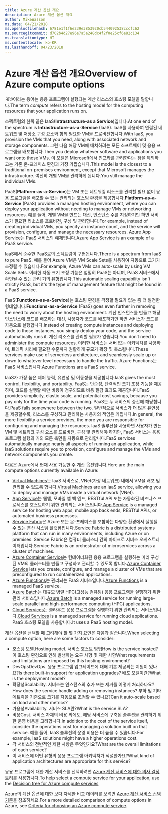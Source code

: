 ```yaml
---
title: Azure 계산 옵션 개요
description: Azure 계산 옵션 개요
author: MikeWasson
ms.date: 04/21/2018
ms.openlocfilehash: 6781e1f1f6e239e3853920cb544092538cccfc62
ms.sourcegitcommit: d702b4d27e96e7a5a248dc4f2f0e25cf6e82c134
ms.translationtype: HT
ms.contentlocale: ko-KR
ms.lasthandoff: 04/23/2018
---
```

# <a name="overview-of-azure-compute-options"></a><span data-ttu-id="668bb-103">Azure 계산 옵션 개요</span><span class="sxs-lookup"><span data-stu-id="668bb-103">Overview of Azure compute options</span></span>

<span data-ttu-id="668bb-104">*계산*이라는 용어는 응용 프로그램이 실행되는 계산 리소스의 호스팅 모델을 말합니다.</span><span class="sxs-lookup"><span data-stu-id="668bb-104">The term *compute* refers to the hosting model for the computing resources that your application runs on.</span></span> 

<span data-ttu-id="668bb-105">스펙트럼의 한쪽 끝은 IaaS(**Intrastructure-as a Service**)입니다.</span><span class="sxs-lookup"><span data-stu-id="668bb-105">At one end of the spectrum is **Intrastructure-as-a-Service** (IaaS).</span></span> <span data-ttu-id="668bb-106">IaaS를 사용하여 연결된 네트워크 및 저장소 구성 요소와 함께 필요한 VM을 프로비전합니다.</span><span class="sxs-lookup"><span data-stu-id="668bb-106">With IaaS, you provision the VMs that you need, along with associated network and storage components.</span></span> <span data-ttu-id="668bb-107">그런 다음 해당 VM에 배치하려는 모든 소프트웨어 및 응용 프로그램을 배포합니다.</span><span class="sxs-lookup"><span data-stu-id="668bb-107">Then you deploy whatever software and applications you want onto those VMs.</span></span> <span data-ttu-id="668bb-108">이 모델은 Microsoft에서 인프라를 관리한다는 점을 제외하고는 기존 온-프레미스 환경과 가장 가깝습니다.</span><span class="sxs-lookup"><span data-stu-id="668bb-108">This model is the closest to a traditional on-premises environment, except that Microsoft manages the infrastructure.</span></span> <span data-ttu-id="668bb-109">여전히 개별 VM을 관리하게 됩니다.</span><span class="sxs-lookup"><span data-stu-id="668bb-109">You still manage the individual VMs.</span></span>  

<span data-ttu-id="668bb-110">PaaS(**Platform-as-a-Service**)는 VM 또는 네트워킹 리소스를 관리할 필요 없이 응용 프로그램을 배포할 수 있는 관리되는 호스팅 환경을 제공합니다.</span><span class="sxs-lookup"><span data-stu-id="668bb-110">**Platform-as-a-Service** (PaaS) provides a managed hosting environment, where you can deploy your application without needing to manage VMs or networking resources.</span></span> <span data-ttu-id="668bb-111">예를 들어, 개별 VM을 만드는 대신, 인스턴스 수를 지정하기만 하면 서비스가 필요한 리소스를 프로비전, 구성 및 관리합니다.</span><span class="sxs-lookup"><span data-stu-id="668bb-111">For example, instead of creating individual VMs, you specify an instance count, and the service will provision, configure, and manage the necessary resources.</span></span> <span data-ttu-id="668bb-112">Azure App Service는 PaaS 서비스의 예제입니다.</span><span class="sxs-lookup"><span data-stu-id="668bb-112">Azure App Service is an example of a PaaS service.</span></span>

<span data-ttu-id="668bb-113">IaaS에서 순수한 PaaS로의 스펙트럼이 구현됩니다.</span><span class="sxs-lookup"><span data-stu-id="668bb-113">There is a spectrum from IaaS to pure PaaS.</span></span> <span data-ttu-id="668bb-114">예를 들어 Azure VM은 VM Scale Sets를 사용하여 자동으로 크기가 조정될 수 있습니다.</span><span class="sxs-lookup"><span data-stu-id="668bb-114">For example, Azure VMs can auto-scale by using VM Scale Sets.</span></span> <span data-ttu-id="668bb-115">이러한 자동 크기 조정 기능은 엄밀히 PaaS는 아니며, PaaS 서비스에서 확인될 수 있는 관리 기의 유형입니다.</span><span class="sxs-lookup"><span data-stu-id="668bb-115">This automatic scaling capability isn't strictly PaaS, but it's the type of management feature that might be found in a PaaS service.</span></span>

<span data-ttu-id="668bb-116">FaaS(**Functions-as-a-Service**)는 호스팅 환경을 걱정할 필요가 없는 좀 더 발전한 형태입니다.</span><span class="sxs-lookup"><span data-stu-id="668bb-116">**Functions-as-a-Service** (FaaS) goes even further in removing the need to worry about the hosting environment.</span></span> <span data-ttu-id="668bb-117">계산 인스턴스를 만들고 해당 인스턴스에 코드를 배포하는 대신, 사용자가 코드를 배포하기만 하면 서비스가 코드를 자동으로 실행합니다.</span><span class="sxs-lookup"><span data-stu-id="668bb-117">Instead of creating compute instances and deploying code to those instances, you simply deploy your code, and the service automatically runs it.</span></span> <span data-ttu-id="668bb-118">계산 리소스를 관리할 필요가 없습니다.</span><span class="sxs-lookup"><span data-stu-id="668bb-118">You don’t need to administer the compute resources.</span></span> <span data-ttu-id="668bb-119">이러한 서비스는 서버 없는 아키텍처를 사용하며, 트래픽 처리에 필요한 수준까지 원활하게 규모가 확장 및 축소됩니다.</span><span class="sxs-lookup"><span data-stu-id="668bb-119">These services make use of serverless architecture, and seamlessly scale up or down to whatever level necessary to handle the traffic.</span></span> <span data-ttu-id="668bb-120">Azure Functions는 FaaS 서비스입니다.</span><span class="sxs-lookup"><span data-stu-id="668bb-120">Azure Functions are a FaaS service.</span></span>

<span data-ttu-id="668bb-121">IaaS가 가장 높은 제어 능력, 유연성 및 이동성을 제공합니다.</span><span class="sxs-lookup"><span data-stu-id="668bb-121">IaaS gives the most control, flexibility, and portability.</span></span> <span data-ttu-id="668bb-122">FaaS는 단순성, 탄력적인 크기 조정 기능을 제공하며, 코드를 실행할 때만 비용이 청구되므로 비용 절감 효과도 제공합니다.</span><span class="sxs-lookup"><span data-stu-id="668bb-122">FaaS provides simplicity, elastic scale, and potential cost savings, because you pay only for the time your code is running.</span></span> <span data-ttu-id="668bb-123">PaaS는 두 서비스의 중간에 해당합니다.</span><span class="sxs-lookup"><span data-stu-id="668bb-123">PaaS falls somewhere between the two.</span></span> <span data-ttu-id="668bb-124">일반적으로 서비스가 더 많은 유연성을 제공할수록, 리소스를 구성하고 관리하는 사용자의 책임은 커집니다.</span><span class="sxs-lookup"><span data-stu-id="668bb-124">In general, the more flexibility a service provides, the more you are responsible for configuring and managing the resources.</span></span> <span data-ttu-id="668bb-125">IaaS 솔루션을 사용하면 사용자가 만든 VM 및 네트워크 구성 요소를 프로비전, 구성 및 관리해야 하지만, FaaS 서비스는 응용 프로그램 실행의 거의 모든 측면을 자동으로 관리합니다.</span><span class="sxs-lookup"><span data-stu-id="668bb-125">FaaS services automatically manage nearly all aspects of running an application, while IaaS solutions require you to provision, configure and manage the VMs and network components you create.</span></span>

<span data-ttu-id="668bb-126">다음은 Azure에서 현재 사용 가능한 주 계산 옵션입니다.</span><span class="sxs-lookup"><span data-stu-id="668bb-126">Here are the main compute options currently available in Azure:</span></span>

- <span data-ttu-id="668bb-127">[Virtual Machines](/azure/virtual-machines/)는 IaaS 서비스로, VNet(가상 네트워크) 내에서 VM을 배포 및 관리할 수 있도록 합니다.</span><span class="sxs-lookup"><span data-stu-id="668bb-127">[Virtual Machines](/azure/virtual-machines/) are an IaaS service, allowing you to deploy and manage VMs inside a virtual network (VNet).</span></span>
- <span data-ttu-id="668bb-128">[App Service](/azure/app-service/app-service-value-prop-what-is)는 웹앱, 모바일 앱 백 엔드, RESTful API 또는 자동화된 비즈니스 프로세스를 호스트하기 위한 관리되는 서비스입니다.</span><span class="sxs-lookup"><span data-stu-id="668bb-128">[App Service](/azure/app-service/app-service-value-prop-what-is) is a managed service for hosting web apps, mobile app back ends, RESTful APIs, or automated business processes.</span></span>
- <span data-ttu-id="668bb-129">[Service Fabric](/azure/service-fabric/service-fabric-overview)은 Azure 또는 온-프레미스를 포함하는 다양한 환경에서 실행될 수 있는 분산 시스템 플랫폼입니다.</span><span class="sxs-lookup"><span data-stu-id="668bb-129">[Service Fabric](/azure/service-fabric/service-fabric-overview) is a distributed systems platform that can run in many environments, including Azure or on premises.</span></span> <span data-ttu-id="668bb-130">Service Fabric은 컴퓨터 클러스터 간의 마이크로 서비스 오케스트레이터입니다.</span><span class="sxs-lookup"><span data-stu-id="668bb-130">Service Fabric is an orchestrator of microservices across a cluster of machines.</span></span> 
- <span data-ttu-id="668bb-131">[Azure Container Service](/azure/container-service/container-service-intro)는 컨테이너화된 응용 프로그램을 실행하는 미리 구성된 VM의 클러스터를 만들고 구성하고 관리할 수 있도록 합니다.</span><span class="sxs-lookup"><span data-stu-id="668bb-131">[Azure Container Service](/azure/container-service/container-service-intro) lets you create, configure, and manage a cluster of VMs that are preconfigured to run containerized applications.</span></span>
- <span data-ttu-id="668bb-132">[Azure Functions](/azure/azure-functions/functions-overview)는 관리되는 FaaS 서비스입니다.</span><span class="sxs-lookup"><span data-stu-id="668bb-132">[Azure Functions](/azure/azure-functions/functions-overview) is a managed FaaS service.</span></span>
- <span data-ttu-id="668bb-133">[Azure Batch](/azure/batch/batch-technical-overview)는 대규모 병렬 HPC(고성능 컴퓨팅) 응용 프로그램을 실행하기 위한 관리 서비스입니다.</span><span class="sxs-lookup"><span data-stu-id="668bb-133">[Azure Batch](/azure/batch/batch-technical-overview) is a managed service for running large-scale parallel and high-performance computing (HPC) applications.</span></span>
- <span data-ttu-id="668bb-134">[Cloud Services](/azure/cloud-services/cloud-services-choose-me)는 클라우드 응용 프로그램을 실행하기 위한 관리되는 서비스입니다.</span><span class="sxs-lookup"><span data-stu-id="668bb-134">[Cloud Services](/azure/cloud-services/cloud-services-choose-me) is a managed service for running cloud applications.</span></span> <span data-ttu-id="668bb-135">PaaS 호스팅 모델을 사용합니다.</span><span class="sxs-lookup"><span data-stu-id="668bb-135">It uses a PaaS hosting model.</span></span> 

<span data-ttu-id="668bb-136">계산 옵션을 선택할 때 고려해야 할 몇 가지 요인은 다음과 같습니다.</span><span class="sxs-lookup"><span data-stu-id="668bb-136">When selecting a compute option, here are some factors to consider:</span></span>

- <span data-ttu-id="668bb-137">호스팅 모델.</span><span class="sxs-lookup"><span data-stu-id="668bb-137">Hosting model.</span></span> <span data-ttu-id="668bb-138">서비스 호스트 방법</span><span class="sxs-lookup"><span data-stu-id="668bb-138">How is the service hosted?</span></span> <span data-ttu-id="668bb-139">이 호스팅 환경으로 인해 발생하는 요구 사항 및 제한 사항</span><span class="sxs-lookup"><span data-stu-id="668bb-139">What requirements and limitations are imposed by this hosting environment?</span></span> 
- <span data-ttu-id="668bb-140">DevOps</span><span class="sxs-lookup"><span data-stu-id="668bb-140">DevOps.</span></span> <span data-ttu-id="668bb-141">응용 프로그램 업그레이드에 대해 기본 제공되는 지원이 있나요?</span><span class="sxs-lookup"><span data-stu-id="668bb-141">Is there built-in support for application upgrades?</span></span> <span data-ttu-id="668bb-142">배포 모델이란?</span><span class="sxs-lookup"><span data-stu-id="668bb-142">What is the deployment model?</span></span>
- <span data-ttu-id="668bb-143">확장성</span><span class="sxs-lookup"><span data-stu-id="668bb-143">Scalability.</span></span> <span data-ttu-id="668bb-144">서비스는 인스턴스의 추가 또는 제거를 어떻게 처리하나요?</span><span class="sxs-lookup"><span data-stu-id="668bb-144">How does the service handle adding or removing instances?</span></span> <span data-ttu-id="668bb-145">부하 및 기타 메트릭을 기준으로 크기를 자동으로 조정할 수 있나요?</span><span class="sxs-lookup"><span data-stu-id="668bb-145">Can it auto-scale based on load and other metrics?</span></span> 
- <span data-ttu-id="668bb-146">가용성</span><span class="sxs-lookup"><span data-stu-id="668bb-146">Availability.</span></span> <span data-ttu-id="668bb-147">서비스 SLA란?</span><span class="sxs-lookup"><span data-stu-id="668bb-147">What is the service SLA?</span></span> 
- <span data-ttu-id="668bb-148">비용</span><span class="sxs-lookup"><span data-stu-id="668bb-148">Cost.</span></span> <span data-ttu-id="668bb-149">서비스 자체의 비용 외에도, 해당 서비스에 구축된 솔루션을 관리하기 위한 운영 비용을 고려합니다.</span><span class="sxs-lookup"><span data-stu-id="668bb-149">In addition to the cost of the service itself, consider the operations cost for managing a solution built on that service.</span></span> <span data-ttu-id="668bb-150">예를 들어, IaaS 솔루션의 운영 비용은 더 높을 수 있습니다.</span><span class="sxs-lookup"><span data-stu-id="668bb-150">For example, IaaS solutions might have a higher operations cost.</span></span>
- <span data-ttu-id="668bb-151">각 서비스의 전반적인 제한 사항은 무엇인가요?</span><span class="sxs-lookup"><span data-stu-id="668bb-151">What are the overall limitations of each service?</span></span> 
- <span data-ttu-id="668bb-152">이 서비스에 어떤 유형의 응용 프로그램 아키텍처가 적절한가요?</span><span class="sxs-lookup"><span data-stu-id="668bb-152">What kind of application architectures are appropriate for this service?</span></span> 

<span data-ttu-id="668bb-153">응용 프로그램에 대한 계산 서비스를 선택하려면 [Azure 계산 서비스에 대한 의사 결정 트리](./compute-decision-tree.md)를 사용합니다.</span><span class="sxs-lookup"><span data-stu-id="668bb-153">To help select a compute service for your application, use the [Decision tree for Azure compute services](./compute-decision-tree.md)</span></span>

<span data-ttu-id="668bb-154">Azure의 계산 옵션에 대한 보다 자세한 비교 데이터를 보려면 [Azure 계산 서비스 선택 기준](./compute-comparison.md)을 참조하세요.</span><span class="sxs-lookup"><span data-stu-id="668bb-154">For a more detailed comparison of compute options in Azure, see [Criteria for choosing an Azure compute service](./compute-comparison.md).</span></span>